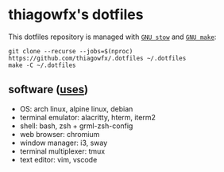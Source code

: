 # thiagowfx's dotfiles

This dotfiles repository is managed with [`GNU stow`][stow] and [`GNU make`][make]:

```
git clone --recurse --jobs=$(nproc) https://github.com/thiagowfx/.dotfiles ~/.dotfiles
make -C ~/.dotfiles
```

[make]: https://www.gnu.org/software/make/
[stow]: https://www.gnu.org/software/stow/

## software ([uses](https://uses.tech/))

- OS: arch linux, alpine linux, debian
- terminal emulator: alacritty, hterm, iterm2
- shell: bash, zsh + grml-zsh-config
- web browser: chromium
- window manager: i3, sway
- terminal multiplexer: tmux
- text editor: vim, vscode
